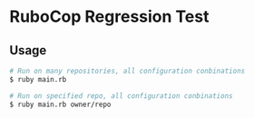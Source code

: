 RuboCop Regression Test
====



Usage
---

```bash
# Run on many repositories, all configuration conbinations
$ ruby main.rb

# Run on specified repo, all configuration conbinations
$ ruby main.rb owner/repo
```
